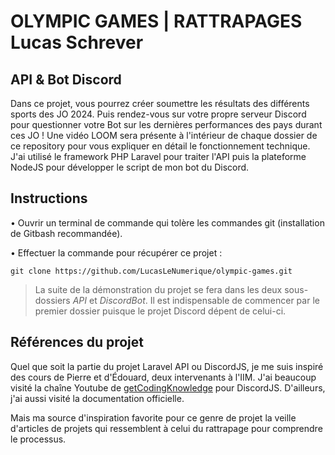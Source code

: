 # OLYMPIC GAMES | RATTRAPAGES Lucas Schrever

## API & Bot Discord

Dans ce projet, vous pourrez créer soumettre les résultats des différents sports des JO 2024. Puis rendez-vous sur votre propre serveur Discord pour questionner votre Bot sur les dernières performances des pays durant ces JO !
Une vidéo LOOM sera présente à l'intérieur de chaque dossier de ce repository pour vous expliquer en détail le fonctionnement technique.
J'ai utilisé le framework PHP Laravel pour traiter l'API puis la plateforme NodeJS pour développer le script de mon bot du Discord.

## Instructions

• Ouvrir un terminal de commande qui tolère les commandes git (installation de Gitbash recommandée).

• Effectuer la commande pour récupérer ce projet :

`git clone https://github.com/LucasLeNumerique/olympic-games.git`

>La suite de la démonstration du projet se fera dans les deux sous-dossiers *API* et *DiscordBot*. Il est indispensable de commencer par le premier dossier puisque le projet Discord dépent de celui-ci.

## Références du projet

Quel que soit la partie du projet Laravel API ou DiscordJS, je me suis inspiré des cours de Pierre et d'Édouard, deux intervenants à l'IIM. J'ai beaucoup visité la chaîne Youtube de [getCodingKnowledge](https://www.youtube.com/c/getCodingKnowledge) pour DiscordJS. D'ailleurs, j'ai aussi visité la documentation officielle. 

Mais ma source d'inspiration favorite pour ce genre de projet la veille d'articles de projets qui ressemblent à celui du rattrapage pour comprendre le processus.